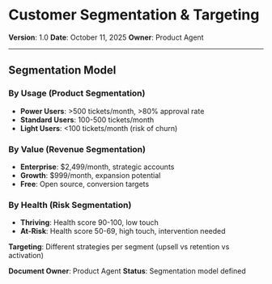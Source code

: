 # Customer Segmentation & Targeting

**Version**: 1.0
**Date**: October 11, 2025
**Owner**: Product Agent

---

## Segmentation Model

### By Usage (Product Segmentation)

- **Power Users**: >500 tickets/month, >80% approval rate
- **Standard Users**: 100-500 tickets/month
- **Light Users**: <100 tickets/month (risk of churn)

### By Value (Revenue Segmentation)

- **Enterprise**: $2,499/month, strategic accounts
- **Growth**: $999/month, expansion potential
- **Free**: Open source, conversion targets

### By Health (Risk Segmentation)

- **Thriving**: Health score 90-100, low touch
- **At-Risk**: Health score 50-69, high touch, intervention needed

**Targeting**: Different strategies per segment (upsell vs retention vs activation)

**Document Owner**: Product Agent
**Status**: Segmentation model defined
